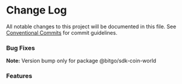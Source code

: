 # Change Log

All notable changes to this project will be documented in this file.
See [Conventional Commits](https://conventionalcommits.org) for commit guidelines.

### Bug Fixes

**Note:** Version bump only for package @bitgo/sdk-coin-world

### Features
